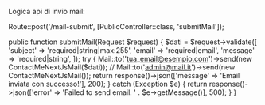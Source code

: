 Logica api di invio mail:

Route::post('/mail-submit', [PublicController::class, 'submitMail']);

 public function submitMail(Request $request)
    {
        $dati = $request->validate([
            'subject' => 'required|string|max:255',
            'email' => 'required|email',
            'message' => 'required|string',
        ]);
        try {
            Mail::to('tua_email@esempio.com')->send(new ContactMeNextJsMail($dati));
            // Mail::to('admin@mail.it')->send(new ContactMeNextJsMail());
            return response()->json(['message' => 'Email inviata con successo!'], 200);
        } catch (Exception $e) {
            return response()->json(['error' => 'Failed to send email. ' . $e->getMessage()], 500);
        }
    }